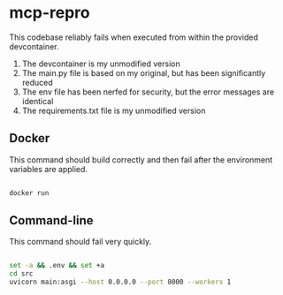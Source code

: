 # mcp-repro

This codebase reliably fails when executed from within the provided devcontainer.

1. The devcontainer is my unmodified version
2. The main.py file is based on my original, but has been significantly reduced
3. The env file has been nerfed for security, but the error messages are identical
4. The requirements.txt file is my unmodified version

## Docker

This command should build correctly and then fail after the environment variables are applied.

```bash

docker run

```

## Command-line

This command should fail very quickly.

```bash

set -a && .env && set +a
cd src
uvicorn main:asgi --host 0.0.0.0 --port 8000 --workers 1

```